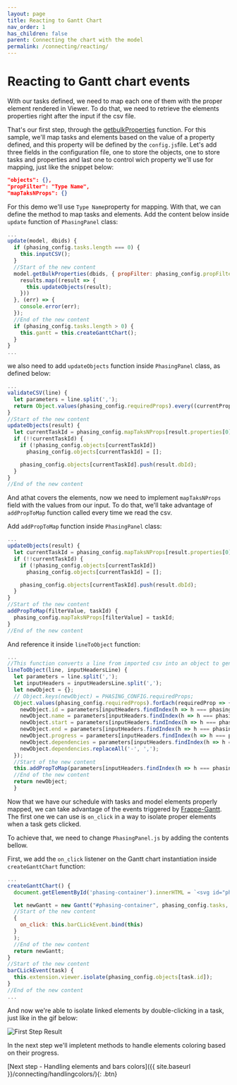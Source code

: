 ```yaml
---
layout: page
title: Reacting to Gantt Chart
nav_order: 1
has_children: false
parent: Connecting the chart with the model
permalink: /connecting/reacting/
---
```


# Reacting to Gantt chart events

With our tasks defined, we need to map each one of them with the proper element rendered in Viewer.
To do that, we need to retrieve the elements properties right after the input if the csv file.

That's our first step, through the [getbulkProperties](https://forge.autodesk.com/en/docs/viewer/v7/reference/Viewing/Model/#getbulkproperties-dbids-options-onsuccesscallback-onerrorcallback) function.
For this sample, we'll map tasks and elements based on the value of a property defined, and this property will be defined by the `config.js`file.
Let's add three fields in the configuration file, one to store the objects, one to store tasks and properties and last one to control wich property we'll use for mapping, just like the snippet below:

```json
"objects": {},
"propFilter": "Type Name",
"mapTaksNProps": {}
```

For this demo we'll use `Type Name`property for mapping.
With that, we can define the method to map tasks and elements.
Add the content below inside `update` function of `PhasingPanel` class:

```js
...
update(model, dbids) {
  if (phasing_config.tasks.length === 0) {
    this.inputCSV();
  }
  //Start of the new content
  model.getBulkProperties(dbids, { propFilter: phasing_config.propFilter }, (results) => {
    results.map((result => {
      this.updateObjects(result);
    }))
  }, (err) => {
    console.error(err);
  });
  //End of the new content
  if (phasing_config.tasks.length > 0) {
    this.gantt = this.createGanttChart();
  }
}
...
```

we also need to add `updateObjects` function inside `PhasingPanel` class, as defined below:

```js
...
validateCSV(line) {
  let parameters = line.split(',');
  return Object.values(phasing_config.requiredProps).every((currentProp) => !!parameters.find(p => p === currentProp));
}
//Start of the new content
updateObjects(result) {
  let currentTaskId = phasing_config.mapTaksNProps[result.properties[0].displayValue];
  if (!!currentTaskId) {
    if (!phasing_config.objects[currentTaskId])
      phasing_config.objects[currentTaskId] = [];

    phasing_config.objects[currentTaskId].push(result.dbId);
  }
}
//End of the new content
```

And athat covers the elements, now we need to implement `mapTaksNProps` field with the values from our input.
To do that, we'll take advantage of `addPropToMap` function called every time we read the csv.

Add `addPropToMap` function inside `PhasingPanel` class:

```js
...
updateObjects(result) {
  let currentTaskId = phasing_config.mapTaksNProps[result.properties[0].displayValue];
  if (!!currentTaskId) {
    if (!phasing_config.objects[currentTaskId])
      phasing_config.objects[currentTaskId] = [];

    phasing_config.objects[currentTaskId].push(result.dbId);
  }
}
//Start of the new content
addPropToMap(filterValue, taskId) {
  phasing_config.mapTaksNProps[filterValue] = taskId;
}
//End of the new content
```

And reference it inside `lineToObject` function:

```js
...
//This function converts a line from imported csv into an object to generate the GANTT chart
lineToObject(line, inputHeadersLine) {
  let parameters = line.split(',');
  let inputHeaders = inputHeadersLine.split(',');
  let newObject = {};
  // Object.keys(newObject) = PHASING_CONFIG.requiredProps;
  Object.values(phasing_config.requiredProps).forEach(requiredProp => {
    newObject.id = parameters[inputHeaders.findIndex(h => h === phasing_config.requiredProps.id)];
    newObject.name = parameters[inputHeaders.findIndex(h => h === phasing_config.requiredProps.taskName)];
    newObject.start = parameters[inputHeaders.findIndex(h => h === phasing_config.requiredProps.startDate)];
    newObject.end = parameters[inputHeaders.findIndex(h => h === phasing_config.requiredProps.endDate)];
    newObject.progress = parameters[inputHeaders.findIndex(h => h === phasing_config.requiredProps.taskProgress)];
    newObject.dependencies = parameters[inputHeaders.findIndex(h => h === phasing_config.requiredProps.dependencies)];
    newObject.dependencies.replaceAll('-', ',');
  });
  //Start of the new content
  this.addPropToMap(parameters[inputHeaders.findIndex(h => h === phasing_config.propFilter)], newObject.id);
  //End of the new content
  return newObject;
  }
```

Now that we have our schedule with tasks and model elements properly mapped, we can take advantage of the events triggered by [Frappe-Gantt](https://frappe.io/gantt).
The first one we can use is `on_click` in a way to isolate proper elements when a task gets clicked.

To achieve that, we need to change `PhasingPanel.js` by adding the contents bellow.

First, we add the `on_click` listener on the Gantt chart instantiation inside `createGanttChart` function:

```js
...
createGanttChart() {
  document.getElementById('phasing-container').innerHTML = `<svg id="phasing-container"></svg>`;

  let newGantt = new Gantt("#phasing-container", phasing_config.tasks, 
  //Start of the new content
  {
    on_click: this.barCLickEvent.bind(this)
  }
  );
  //End of the new content
  return newGantt;
}
//Start of the new content
barCLickEvent(task) {
  this.extension.viewer.isolate(phasing_config.objects[task.id]);
}
//End of the new content
...
```

And now we're able to isolate linked elements by double-clicking in a task, just like in the gif below:

![First Step Result](../../assets/images/doubleclick.gif)

In the next step we'll impletent methods to handle elements coloring based on their progress.

[Next step - Handling elements and bars colors]({{ site.baseurl }}/connecting/handlingcolors/){: .btn}